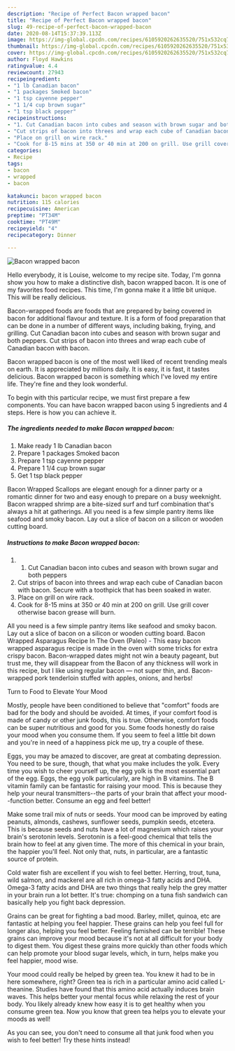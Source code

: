 ```yaml
---
description: "Recipe of Perfect Bacon wrapped bacon"
title: "Recipe of Perfect Bacon wrapped bacon"
slug: 49-recipe-of-perfect-bacon-wrapped-bacon
date: 2020-08-14T15:37:39.113Z
image: https://img-global.cpcdn.com/recipes/6105920262635520/751x532cq70/bacon-wrapped-bacon-recipe-main-photo.jpg
thumbnail: https://img-global.cpcdn.com/recipes/6105920262635520/751x532cq70/bacon-wrapped-bacon-recipe-main-photo.jpg
cover: https://img-global.cpcdn.com/recipes/6105920262635520/751x532cq70/bacon-wrapped-bacon-recipe-main-photo.jpg
author: Floyd Hawkins
ratingvalue: 4.4
reviewcount: 27943
recipeingredient:
- "1 lb Canadian bacon"
- "1 packages Smoked bacon"
- "1 tsp cayenne pepper"
- "1 1/4 cup brown sugar"
- "1 tsp black pepper"
recipeinstructions:
- "1. Cut Canadian bacon into cubes and season with brown sugar and both peppers"
- "Cut strips of bacon into threes and wrap each cube of Canadian bacon with bacon. Secure with a toothpick that has been soaked in water."
- "Place on grill on wire rack."
- "Cook for 8-15 mins at 350 or 40 min at 200 on grill. Use grill cover otherwise bacon grease will burn."
categories:
- Recipe
tags:
- bacon
- wrapped
- bacon

katakunci: bacon wrapped bacon 
nutrition: 115 calories
recipecuisine: American
preptime: "PT34M"
cooktime: "PT49M"
recipeyield: "4"
recipecategory: Dinner

---
```



![Bacon wrapped bacon](https://img-global.cpcdn.com/recipes/6105920262635520/751x532cq70/bacon-wrapped-bacon-recipe-main-photo.jpg)

Hello everybody, it is Louise, welcome to my recipe site. Today, I'm gonna show you how to make a distinctive dish, bacon wrapped bacon. It is one of my favorites food recipes. This time, I'm gonna make it a little bit unique. This will be really delicious.

Bacon-wrapped foods are foods that are prepared by being covered in bacon for additional flavour and texture. It is a form of food preparation that can be done in a number of different ways, including baking, frying, and grilling. Cut Canadian bacon into cubes and season with brown sugar and both peppers. Cut strips of bacon into threes and wrap each cube of Canadian bacon with bacon.

Bacon wrapped bacon is one of the most well liked of recent trending meals on earth. It is appreciated by millions daily. It is easy, it is fast, it tastes delicious. Bacon wrapped bacon is something which I've loved my entire life. They're fine and they look wonderful.


To begin with this particular recipe, we must first prepare a few components. You can have bacon wrapped bacon using 5 ingredients and 4 steps. Here is how you can achieve it.

<!--inarticleads1-->

##### The ingredients needed to make Bacon wrapped bacon:

1. Make ready 1 lb Canadian bacon
1. Prepare 1 packages Smoked bacon
1. Prepare 1 tsp cayenne pepper
1. Prepare 1 1/4 cup brown sugar
1. Get 1 tsp black pepper


Bacon Wrapped Scallops are elegant enough for a dinner party or a romantic dinner for two and easy enough to prepare on a busy weeknight. Bacon wrapped shrimp are a bite-sized surf and turf combination that&#39;s always a hit at gatherings. All you need is a few simple pantry items like seafood and smoky bacon. Lay out a slice of bacon on a silicon or wooden cutting board. 

<!--inarticleads2-->

##### Instructions to make Bacon wrapped bacon:

1. 1. Cut Canadian bacon into cubes and season with brown sugar and both peppers
1. Cut strips of bacon into threes and wrap each cube of Canadian bacon with bacon. Secure with a toothpick that has been soaked in water.
1. Place on grill on wire rack.
1. Cook for 8-15 mins at 350 or 40 min at 200 on grill. Use grill cover otherwise bacon grease will burn.


All you need is a few simple pantry items like seafood and smoky bacon. Lay out a slice of bacon on a silicon or wooden cutting board. Bacon Wrapped Asparagus Recipe In The Oven (Paleo) - This easy bacon wrapped asparagus recipe is made in the oven with some tricks for extra crispy bacon. Bacon-wrapped dates might not win a beauty pageant, but trust me, they will disappear from the Bacon of any thickness will work in this recipe, but I like using regular bacon — not super thin, and. Bacon-wrapped pork tenderloin stuffed with apples, onions, and herbs! 

Turn to Food to Elevate Your Mood


Mostly, people have been conditioned to believe that "comfort" foods are bad for the body and should be avoided. At times, if your comfort food is made of candy or other junk foods, this is true. Otherwise, comfort foods can be super nutritious and good for you. Some foods honestly do raise your mood when you consume them. If you seem to feel a little bit down and you're in need of a happiness pick me up, try a couple of these.

Eggs, you may be amazed to discover, are great at combating depression. You need to be sure, though, that what you make includes the yolk. Every time you wish to cheer yourself up, the egg yolk is the most essential part of the egg. Eggs, the egg yolk particularly, are high in B vitamins. The B vitamin family can be fantastic for raising your mood. This is because they help your neural transmitters--the parts of your brain that affect your mood--function better. Consume an egg and feel better!

Make some trail mix of nuts or seeds. Your mood can be improved by eating peanuts, almonds, cashews, sunflower seeds, pumpkin seeds, etcetera. This is because seeds and nuts have a lot of magnesium which raises your brain's serotonin levels. Serotonin is a feel-good chemical that tells the brain how to feel at any given time. The more of this chemical in your brain, the happier you'll feel. Not only that, nuts, in particular, are a fantastic source of protein.

Cold water fish are excellent if you wish to feel better. Herring, trout, tuna, wild salmon, and mackerel are all rich in omega-3 fatty acids and DHA. Omega-3 fatty acids and DHA are two things that really help the grey matter in your brain run a lot better. It's true: chomping on a tuna fish sandwich can basically help you fight back depression. 

Grains can be great for fighting a bad mood. Barley, millet, quinoa, etc are fantastic at helping you feel happier. These grains can help you feel full for longer also, helping you feel better. Feeling famished can be terrible! These grains can improve your mood because it's not at all difficult for your body to digest them. You digest these grains more quickly than other foods which can help promote your blood sugar levels, which, in turn, helps make you feel happier, mood wise.

Your mood could really be helped by green tea. You knew it had to be in here somewhere, right? Green tea is rich in a particular amino acid called L-theanine. Studies have found that this amino acid actually induces brain waves. This helps better your mental focus while relaxing the rest of your body. You likely already knew how easy it is to get healthy when you consume green tea. Now you know that green tea helps you to elevate your moods as well!

As you can see, you don't need to consume all that junk food when you wish to feel better! Try  these hints  instead!

